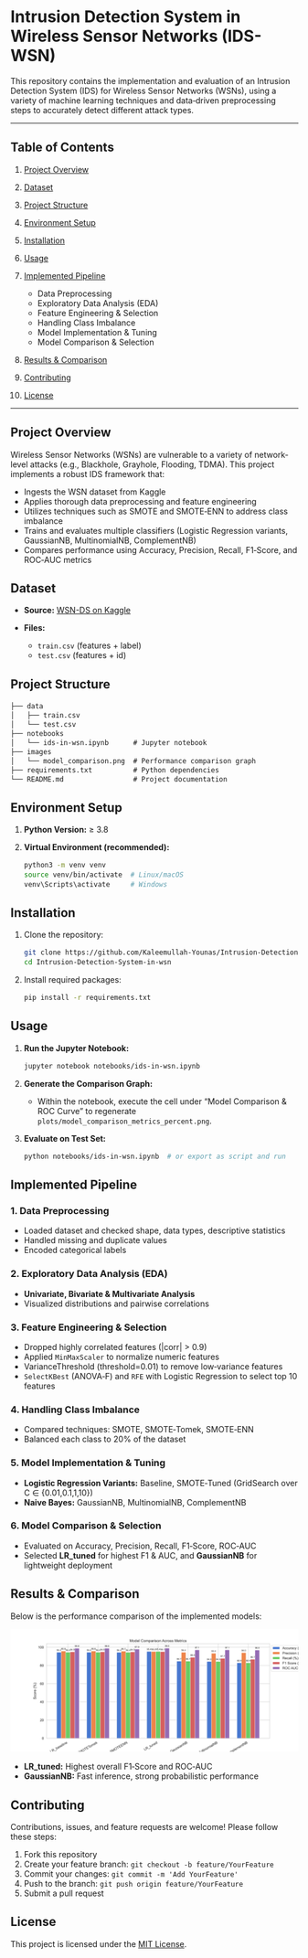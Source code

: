 # Intrusion Detection System in Wireless Sensor Networks (IDS-WSN)

This repository contains the implementation and evaluation of an Intrusion Detection System (IDS) for Wireless Sensor Networks (WSNs), using a variety of machine learning techniques and data‐driven preprocessing steps to accurately detect different attack types.

---

## Table of Contents

1. [Project Overview](#project-overview)
2. [Dataset](#dataset)
3. [Project Structure](#project-structure)
4. [Environment Setup](#environment-setup)
5. [Installation](#installation)
6. [Usage](#usage)
7. [Implemented Pipeline](#implemented-pipeline)

   * Data Preprocessing
   * Exploratory Data Analysis (EDA)
   * Feature Engineering & Selection
   * Handling Class Imbalance
   * Model Implementation & Tuning
   * Model Comparison & Selection
8. [Results & Comparison](#results--comparison)
9. [Contributing](#contributing)
10. [License](#license)

---

## Project Overview

Wireless Sensor Networks (WSNs) are vulnerable to a variety of network‐level attacks (e.g., Blackhole, Grayhole, Flooding, TDMA). This project implements a robust IDS framework that:

* Ingests the WSN dataset from Kaggle
* Applies thorough data preprocessing and feature engineering
* Utilizes techniques such as SMOTE and SMOTE‐ENN to address class imbalance
* Trains and evaluates multiple classifiers (Logistic Regression variants, GaussianNB, MultinomialNB, ComplementNB)
* Compares performance using Accuracy, Precision, Recall, F1‐Score, and ROC‐AUC metrics

## Dataset

* **Source:** [WSN-DS on Kaggle](https://www.kaggle.com/datasets/bassamkasasbeh1/wsnds)
* **Files:**

  * `train.csv` (features + label)
  * `test.csv` (features + id)

## Project Structure

```plaintext
├── data
│   ├── train.csv
│   └── test.csv
├── notebooks
│   └── ids-in-wsn.ipynb      # Jupyter notebook
├── images
│   └── model_comparison.png  # Performance comparison graph
├── requirements.txt          # Python dependencies
└── README.md                 # Project documentation
```

## Environment Setup

1. **Python Version:** ≥ 3.8
2. **Virtual Environment (recommended):**

   ```bash
   python3 -m venv venv
   source venv/bin/activate  # Linux/macOS
   venv\Scripts\activate     # Windows
   ```

## Installation

1. Clone the repository:

   ```bash
   git clone https://github.com/Kaleemullah-Younas/Intrusion-Detection-System-in-wsn.git
   cd Intrusion-Detection-System-in-wsn
   ```

2. Install required packages:

   ```bash
   pip install -r requirements.txt
   ```

## Usage

1. **Run the Jupyter Notebook:**

   ```bash
   jupyter notebook notebooks/ids-in-wsn.ipynb
   ```

2. **Generate the Comparison Graph:**

   * Within the notebook, execute the cell under “Model Comparison & ROC Curve” to regenerate `plots/model_comparison_metrics_percent.png`.

3. **Evaluate on Test Set:**

   ```bash
   python notebooks/ids-in-wsn.ipynb  # or export as script and run
   ```

## Implemented Pipeline

### 1. Data Preprocessing

* Loaded dataset and checked shape, data types, descriptive statistics
* Handled missing and duplicate values
* Encoded categorical labels

### 2. Exploratory Data Analysis (EDA)

* **Univariate, Bivariate & Multivariate Analysis**
* Visualized distributions and pairwise correlations

### 3. Feature Engineering & Selection

* Dropped highly correlated features (|corr| > 0.9)
* Applied `MinMaxScaler` to normalize numeric features
* VarianceThreshold (threshold=0.01) to remove low‐variance features
* `SelectKBest` (ANOVA‐F) and `RFE` with Logistic Regression to select top 10 features

### 4. Handling Class Imbalance

* Compared techniques: SMOTE, SMOTE‐Tomek, SMOTE‐ENN
* Balanced each class to 20% of the dataset

### 5. Model Implementation & Tuning

* **Logistic Regression Variants:** Baseline, SMOTE‐Tuned (GridSearch over C ∈ {0.01,0.1,1,10})
* **Naive Bayes:** GaussianNB, MultinomialNB, ComplementNB

### 6. Model Comparison & Selection

* Evaluated on Accuracy, Precision, Recall, F1‐Score, ROC‐AUC
* Selected **LR\_tuned** for highest F1 & AUC, and **GaussianNB** for lightweight deployment

## Results & Comparison

Below is the performance comparison of the implemented models:

![Model Performance Comparison](plots/model_comparison_metrics_percent.png)

* **LR\_tuned:** Highest overall F1‐Score and ROC‐AUC
* **GaussianNB:** Fast inference, strong probabilistic performance

## Contributing

Contributions, issues, and feature requests are welcome! Please follow these steps:

1. Fork this repository
2. Create your feature branch: `git checkout -b feature/YourFeature`
3. Commit your changes: `git commit -m 'Add YourFeature'`
4. Push to the branch: `git push origin feature/YourFeature`
5. Submit a pull request

## License

This project is licensed under the [MIT License](LICENSE).
